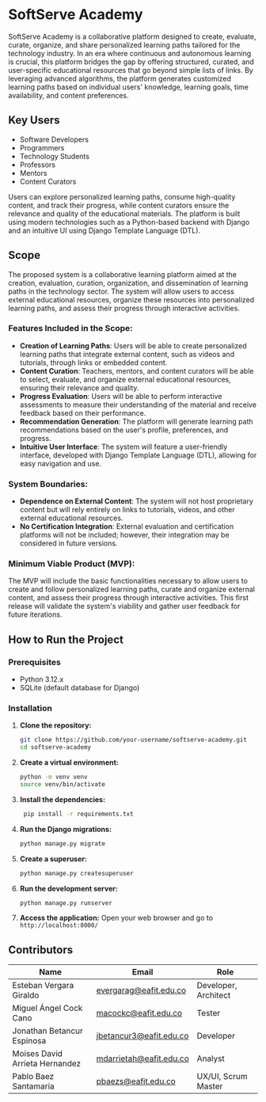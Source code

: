 # SoftServe Academy

SoftServe Academy is a collaborative platform designed to create, evaluate, curate, organize, and share personalized learning paths tailored for the technology industry. In an era where continuous and autonomous learning is crucial, this platform bridges the gap by offering structured, curated, and user-specific educational resources that go beyond simple lists of links. By leveraging advanced algorithms, the platform generates customized learning paths based on individual users' knowledge, learning goals, time availability, and content preferences.

## Key Users
- Software Developers
- Programmers
- Technology Students
- Professors
- Mentors
- Content Curators

Users can explore personalized learning paths, consume high-quality content, and track their progress, while content curators ensure the relevance and quality of the educational materials. The platform is built using modern technologies such as a Python-based backend with Django and an intuitive UI using Django Template Language (DTL).

## Scope
The proposed system is a collaborative learning platform aimed at the creation, evaluation, curation, organization, and dissemination of learning paths in the technology sector. The system will allow users to access external educational resources, organize these resources into personalized learning paths, and assess their progress through interactive activities.

### Features Included in the Scope:
- **Creation of Learning Paths**: Users will be able to create personalized learning paths that integrate external content, such as videos and tutorials, through links or embedded content.
- **Content Curation**: Teachers, mentors, and content curators will be able to select, evaluate, and organize external educational resources, ensuring their relevance and quality.
- **Progress Evaluation**: Users will be able to perform interactive assessments to measure their understanding of the material and receive feedback based on their performance.
- **Recommendation Generation**: The platform will generate learning path recommendations based on the user's profile, preferences, and progress.
- **Intuitive User Interface**: The system will feature a user-friendly interface, developed with Django Template Language (DTL), allowing for easy navigation and use.

### System Boundaries:
- **Dependence on External Content**: The system will not host proprietary content but will rely entirely on links to tutorials, videos, and other external educational resources.
- **No Certification Integration**: External evaluation and certification platforms will not be included; however, their integration may be considered in future versions.

### Minimum Viable Product (MVP):
The MVP will include the basic functionalities necessary to allow users to create and follow personalized learning paths, curate and organize external content, and assess their progress through interactive activities. This first release will validate the system's viability and gather user feedback for future iterations.

## How to Run the Project

### Prerequisites
- Python 3.12.x
- SQLite (default database for Django)

### Installation

1. **Clone the repository:**
   ```bash
   git clone https://github.com/your-username/softserve-academy.git
   cd softserve-academy
   ```

2. **Create a virtual environment:**
   ```bash
   python -m venv venv
   source venv/bin/activate
   ```

3. **Install the dependencies:**
   ```bash
    pip install -r requirements.txt
    ```

4. **Run the Django migrations:**
    ```bash
    python manage.py migrate
    ```

5. **Create a superuser:**
    ```bash
    python manage.py createsuperuser
    ```

6. **Run the development server:**
    ```bash
    python manage.py runserver
    ```

7. **Access the application:**
    Open your web browser and go to `http://localhost:8000/`

## Contributors

| Name                      | Email                   | Role                   |
|---------------------------|-------------------------|------------------------|
| Esteban Vergara Giraldo   | evergarag@eafit.edu.co  | Developer, Architect   |
| Miguel Ángel Cock Cano    | macockc@eafit.edu.co    | Tester                 |
| Jonathan Betancur Espinosa| jbetancur3@eafit.edu.co | Developer              |
| Moises David Arrieta Hernandez | mdarrietah@eafit.edu.co | Analyst           |
| Pablo Baez Santamaria     | pbaezs@eafit.edu.co     | UX/UI, Scrum Master    |


